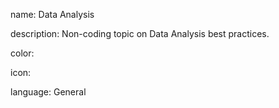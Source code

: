 name: Data Analysis

description: Non-coding topic on Data Analysis best practices.

color: 

icon: 

language: General
